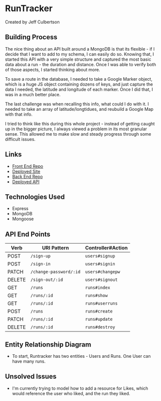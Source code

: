 # RunTracker
Created by Jeff Culbertson

## Building Process

The nice thing about an API built around a MongoDB is that its flexible - if I
decide that I want to add to my schema, I can easily do so.  Knowing that, I started
this API with a very simple structure and captured the most basic data about a run -
the duration and distance.  Once I was able to verify both of those aspects, I
started thinking about more.

To save a route in the database, I needed to take a Google Marker object, which is
a huge JS object containing dozens of keys, and just capture the data I needed, the
latitude and longitude of each marker.  Once I did that, I was in a much better place.

The last challenge was when recalling this info, what could I do with it.  I needed
to take an array of latitude/longtidues, and reubuild a Google Map with that info.

I tried to think like this during this whole project - instead of getting caught up
in the bigger picture, I always viewed a problem in its most granular sense.  This
allowed me to make slow and steady progress through some difficult issues.

## Links
* [Front End Repo](https://github.com/jbculbertson/map-my-run)
* [Deployed Site]('https://jbculbertson.github.io/map-my-run/')
* [Back End Repo]('https://github.com/jbculbertson/run-tracker-back')
* [Deployed API]('https://glacial-oasis-55159.herokuapp.com')

## Technologies Used
  - Express
  - MongoDB
  - Mongoose

## API End Points

| Verb   | URI Pattern            | Controller#Action      |
|--------|------------------------|------------------------|
| POST   | `/sign-up`             | `users#signup`         |
| POST   | `/sign-in`             | `users#signin`         |
| PATCH  | `/change-password/:id` | `users#changepw`       |
| DELETE | `/sign-out/:id`        | `users#signout`        |
| GET    | `/runs`                | `runs#index`           |
| GET    | `/runs/:id`            | `runs#show`            |
| GET    | `/runs/:id`            | `runs#userruns`        |
| POST   | `/runs`                | `runs#create`          |
| PATCH  | `/runs/:id`            | `runs#update`          |
| DELETE | `/runs/:id`            | `runs#destroy`         |

## Entity Relationship Diagram
  * To start, Runtracker has two entities - Users and Runs.  One User can have many runs.

## Unsolved Issues
  - I'm currently trying to model how to add a resource for Likes, which would
  reference the user who liked, and the run they liked.
